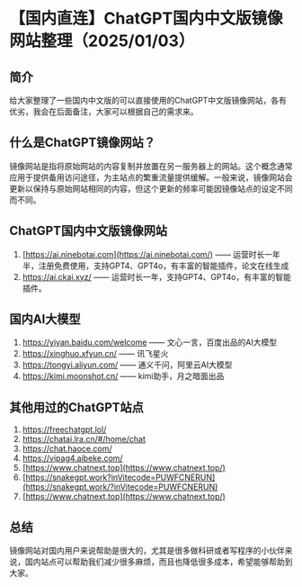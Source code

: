 # 【国内直连】ChatGPT国内中文版镜像网站整理（2025/01/03）



## 简介

给大家整理了一些国内中文版的可以直接使用的ChatGPT中文版镜像网站，各有优劣，我会在后面备注，大家可以根据自己的需求来。

## 什么是ChatGPT镜像网站？



镜像网站是指将原始网站的内容复制并放置在另一服务器上的网站。这个概念通常应用于提供备用访问途径，为主站点的繁重流量提供缓解。一般来说，镜像网站会更新以保持与原始网站相同的内容，但这个更新的频率可能因镜像站点的设定不同而不同。

## ChatGPT国内中文版镜像网站

1. [https://ai.ninebotai.com](https://ai.ninebotai.com/) —— 运营时长一年半，注册免费使用，支持GPT4、GPT4o，有丰富的智能插件，论文在线生成
2. https://ai.ckai.xyz/ —— 运营时长一年，支持GPT4、GPT4o，有丰富的智能插件。

## 国内AI大模型

1. https://yiyan.baidu.com/welcome —— 文心一言，百度出品的AI大模型
2. https://xinghuo.xfyun.cn/ —— 讯飞星火
3. https://tongyi.aliyun.com/ —— 通义千问，阿里云AI大模型
4. https://kimi.moonshot.cn/ —— kimi助手，月之暗面出品

## 其他用过的ChatGPT站点

1. https://freechatgpt.lol/
2. https://chatai.lra.cn/#/home/chat
3. https://chat.haoce.com/
4. https://vipag4.aibeke.com/
5. [https://www.chatnext.top](https://www.chatnext.top/)
6. [https://snakegpt.work?inVitecode=PUWFCNERUN](https://snakegpt.work/?inVitecode=PUWFCNERUN)
7. [https://www.chatnext.top](https://www.chatnext.top/)

## 总结



镜像网站对国内用户来说帮助是很大的，尤其是很多做科研或者写程序的小伙伴来说，国内站点可以帮助我们减少很多麻烦，而且也降低很多成本，希望能够帮助到大家。
